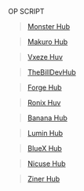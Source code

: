 OP SCRIPT

> [Monster Hub](https://pastefy.app/CQwvOBo6/raw)


> [Makuro Hub](https://pastefy.app/L9zToUhS/raw)


> [Vxeze Huv](https://pastefy.app/1QfDOAPv/raw)


> [TheBillDevHub](https://pastefy.app/dE6l3M3l/raw)


> [Forge Hub](https://pastefy.app/hvCSZ4OS/raw)


> [Ronix Huv](https://pastefy.app/VFgL9ar2/raw)


> [Banana Hub](https://pastefy.app/AXumL9id/raw)


> [Lumin Hub](https://pastefy.app/ekpiImuO/raw)


> [BlueX Hub](https://pastefy.app/tRCuP028/raw)


> [Nicuse Hub](https://pastefy.app/DJr7UiyM/raw)


> [Ziner Hub](https://pastefy.app/JgZHUWNc/raw)
